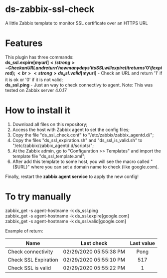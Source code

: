 # ds-zabbix-ssl-check
A little Zabbix template to monitor SSL certificate over an HTTPS URL

# Features
This plugin has three commands:<br>
<strong>ds_ssl.expire[$myurl]</strong> - Check an URL and return 'how many days' its SSL will expire (it returns '0' if expired);<br> 
<strong>ds_ssl.valid[$myurl]</strong> - Check an URL and return '1' if it is ok or '0' if it is not valid;<br>
<strong>ds_ssl.ping</strong> - Just an way to check connectivy to agent.
Note: This was tested on Zabbix server 4.0.17

# How to install it
1. Download all files on this repository;
2. Access the host with Zabbix agent to set the config files;
3. Copy the file "ds_ssl_check.conf" to "/etc/zabbix/zabbix_agentd.d/";
4. Copy the files "ds_ssl_expiration.sh" and "ds_ssl_is_valid.sh" to "/etc/zabbix/zabbix_agentd.d/scripts/";
5. At the Zabbix admin, go to "Configuration >> Templates" and import the template file "ds_ssl_template.xml";
6. After add this template to some host, you will see the macro called "{$URL}" where you can set a domain name to check (like google.com).

Finally, restart the <strong>zabbix agent service</strong> to apply the new config!

# To try manually
zabbix_get -s agent-hostname -k ds_ssl.ping<br>
zabbix_get -s agent-hostname -k ds_ssl.expire[google.com]<br>
zabbix_get -s agent-hostname -k ds_ssl.valid[google.com]

Example of return:
<table><thead><tr>
<th>Name</th>
<th>Last check</th>
<th>Last value</th>
</tr></thead><tbody>
<tr><td>Check connectivity</td>
<td>02/29/2020 05:55:38 PM</td>
<td style="text-align: center;">Pong</td></tr>
<tr><td>Check SSL Expiration</td>
<td>02/29/2020 05:55:10 PM</td>
<td style="text-align: center;">517</td></tr>
<tr><td>Check SSL is valid</td>
<td>02/29/2020 05:55:22 PM</td>
<td style="text-align: center;">1</td>
</tr></tbody></table>
